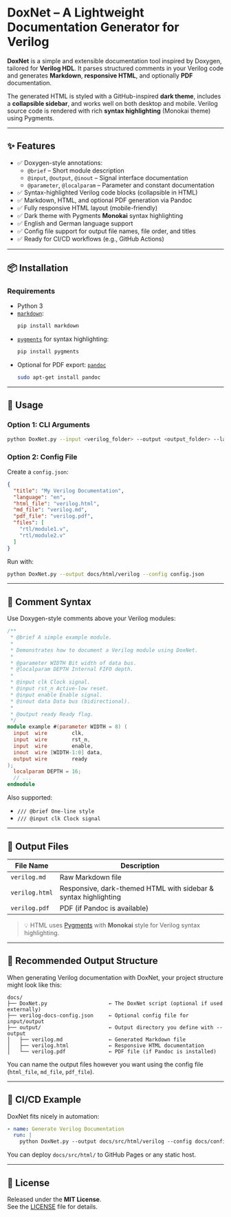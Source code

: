 # DoxNet – A Lightweight Documentation Generator for Verilog

**DoxNet** is a simple and extensible documentation tool inspired by Doxygen, tailored for **Verilog HDL**. It parses structured comments in your Verilog code and generates **Markdown**, **responsive HTML**, and optionally **PDF** documentation.

The generated HTML is styled with a GitHub-inspired **dark theme**, includes a **collapsible sidebar**, and works well on both desktop and mobile. Verilog source code is rendered with rich **syntax highlighting** (Monokai theme) using Pygments.

---

## ✨ Features

- ✅ Doxygen-style annotations:
  - `@brief` – Short module description
  - `@input`, `@output`, `@inout` – Signal interface documentation
  - `@parameter`, `@localparam` – Parameter and constant documentation
- ✅ Syntax-highlighted Verilog code blocks (collapsible in HTML)
- ✅ Markdown, HTML, and optional PDF generation via Pandoc
- ✅ Fully responsive HTML layout (mobile-friendly)
- ✅ Dark theme with Pygments **Monokai** syntax highlighting
- ✅ English and German language support
- ✅ Config file support for output file names, file order, and titles
- ✅ Ready for CI/CD workflows (e.g., GitHub Actions)

---

## 📦 Installation

### Requirements

- Python 3
- [`markdown`](https://pypi.org/project/Markdown/):
  ```bash
  pip install markdown
  ```
- [`pygments`](https://pypi.org/project/Pygments/) for syntax highlighting:
  ```bash
  pip install pygments
  ```
- Optional for PDF export: [`pandoc`](https://pandoc.org/)
  ```bash
  sudo apt-get install pandoc
  ```

---

## 🚀 Usage

### Option 1: CLI Arguments

```bash
python DoxNet.py --input <verilog_folder> --output <output_folder> --language en --title "My Project Documentation"
```

### Option 2: Config File

Create a `config.json`:

```json
{
  "title": "My Verilog Documentation",
  "language": "en",
  "html_file": "verilog.html",
  "md_file": "verilog.md",
  "pdf_file": "verilog.pdf",
  "files": [
    "rtl/module1.v",
    "rtl/module2.v"
  ]
}
```

Run with:

```bash
python DoxNet.py --output docs/html/verilog --config config.json
```

---

## 📝 Comment Syntax

Use Doxygen-style comments above your Verilog modules:

```verilog
/**
 * @brief A simple example module.
 *
 * Demonstrates how to document a Verilog module using DoxNet.
 *
 * @parameter WIDTH Bit width of data bus.
 * @localparam DEPTH Internal FIFO depth.
 *
 * @input clk Clock signal.
 * @input rst_n Active-low reset.
 * @input enable Enable signal.
 * @inout data Data bus (bidirectional).
 *
 * @output ready Ready flag.
 */
module example #(parameter WIDTH = 8) (
  input  wire        clk,
  input  wire        rst_n,
  input  wire        enable,
  inout  wire [WIDTH-1:0] data,
  output wire        ready
);
  localparam DEPTH = 16;
  // ...
endmodule
```

Also supported:
- `/// @brief One-line style`
- `/// @input clk Clock signal`

---

## 📁 Output Files

| File Name             | Description                                      |
|-----------------------|--------------------------------------------------|
| `verilog.md`          | Raw Markdown file                                |
| `verilog.html`        | Responsive, dark-themed HTML with sidebar & syntax highlighting |
| `verilog.pdf`         | PDF (if Pandoc is available)                     |

> 💡 HTML uses [Pygments](https://pygments.org/) with **Monokai** style for Verilog syntax highlighting.

---

## 📂 Recommended Output Structure

When generating Verilog documentation with DoxNet, your project structure might look like this:

```
docs/
├── DoxNet.py                    ← The DoxNet script (optional if used externally)
├── verilog-docs-config.json     ← Optional config file for input/output
├── output/                      ← Output directory you define with --output
│   ├── verilog.md               ← Generated Markdown file
│   ├── verilog.html             ← Responsive HTML documentation
│   └── verilog.pdf              ← PDF file (if Pandoc is installed)
```

You can name the output files however you want using the config file (`html_file`, `md_file`, `pdf_file`).

---

## 🤖 CI/CD Example

DoxNet fits nicely in automation:

```yaml
- name: Generate Verilog Documentation
  run: |
    python DoxNet.py --output docs/src/html/verilog --config docs/config.json
```

You can deploy `docs/src/html/` to GitHub Pages or any static host.

---

## 📄 License

Released under the **MIT License**.  
See the [LICENSE](LICENSE) file for details.